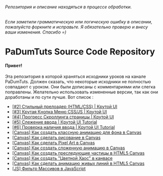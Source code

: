 ###### Репозитория и описание находяться в процессе обработки.
###### Если заметили грамматическую или логическую ошибку в описании, пожалуйста форкните и исправьте. Я обязательно проверю и внесу ваши изменения. Спасибо =)
# PaDumTuts Source Code Repository
#### Привет!
Эта репозитория в которой храняться исходники уроков на канале PaDumTuts. Должен сказать, что некоторые исходники не полностью совпадают с уроком. Они были дописаны с комментариями или слегка поправлены. Желательно использовать измененные версии, так как они доработаны и по сути лучше. Вот список :
 + [\[#2\] Стильный прелоадер (HTML/CSS) | Крутой UI](https://github.com/Godje/ready-to-go-frontend-kit/tree/Cool-UI-%232)
 + [\[#3\] Крутая Кнопка Меню CSS/JS | Крутой UI](https://github.com/Godje/ready-to-go-frontend-kit/tree/Cool-UI-%233)
 + [\[#4\] Прогресс Скроллинга страницы | Крутой UI](https://github.com/Godje/ready-to-go-frontend-kit/tree/Cool-UI-%234)
 + [\[#5\] Слежение ввода | Крутой UI Tutorial](https://github.com/Godje/ready-to-go-frontend-kit/tree/Cool-UI-%235)
 + [\[#6\] Проверка наличия ввода | Крутой UI Tutorial](https://jsfiddle.net/Godje/yjvgfzux/)
 + [\[Canvas\] Как создать классную анимацию для фона в Canvas](https://github.com/Godje/pdt/tree/master/pdt-sources/canvas-animation__1)
 + [\[Canvas\] Как сделать рисование в Canvas](https://github.com/Godje/pdt/tree/master/pdt-sources/canvas-drawing)
 + [\[Canvas\] Как сделать Pixel Art в Canvas](https://github.com/Godje/pdt/tree/master/pdt-sources/canvas-pixel-art)
 + [\[Canvas\] Как создать сложенную анимацию в Canvas](https://github.com/Godje/pdt/tree/master/pdt-sources/canvas-animation__2)
 + [\[Canvas\] Как создать преследующие частицы в HTML5 Canvas](https://github.com/Godje/pdt/tree/master/pdt-sources/vector--pursuers)
 + [\[Canvas\] Как создать "Цветной Хаос" в канвасе](https://github.com/Godje/pdt/tree/master/pdt-sources/vector--color-chaos)
 + [\[Canvas\] Как сделать анимацию живых линий в HTML5 Canvas](https://github.com/Godje/pdt/tree/master/pdt-sources/canvas-living-lines)
 + [\[JS\] Фильтр Массивов в JavaScript](https://github.com/Godje/pdt/tree/master/pdt-sources/array-filter)

